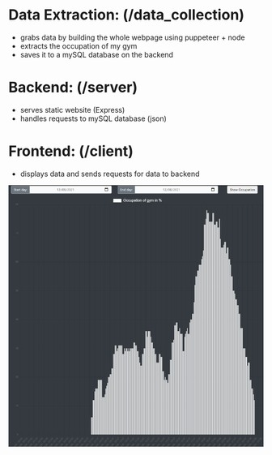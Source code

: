 # Data Extraction: (/data_collection)
- grabs data by building the whole webpage using puppeteer + node
- extracts the occupation of my gym
- saves it to a mySQL database on the backend

# Backend: (/server)
- serves static website (Express)
- handles requests to mySQL database (json)

# Frontend: (/client)
- displays data and sends requests for data to backend


<img src="assets/webpage_screenshot.png" width=640>